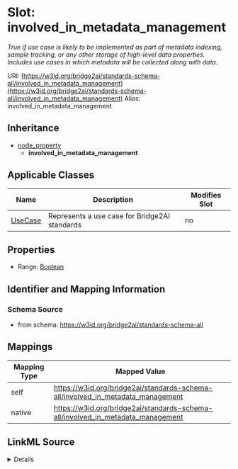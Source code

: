 

# Slot: involved_in_metadata_management 


_True if use case is likely to be implemented as part of metadata indexing, sample tracking, or any other storage of high-level data properties. Includes use cases in which metadata will be collected along with data._





URI: [https://w3id.org/bridge2ai/standards-schema-all/involved_in_metadata_management](https://w3id.org/bridge2ai/standards-schema-all/involved_in_metadata_management)
Alias: involved_in_metadata_management


## Inheritance

* [node_property](node_property.md)
    * **involved_in_metadata_management**






## Applicable Classes

| Name | Description | Modifies Slot |
| --- | --- | --- |
| [UseCase](UseCase.md) | Represents a use case for Bridge2AI standards |  no  |






## Properties

* Range: [Boolean](Boolean.md)




## Identifier and Mapping Information






### Schema Source


* from schema: https://w3id.org/bridge2ai/standards-schema-all




## Mappings

| Mapping Type | Mapped Value |
| ---  | ---  |
| self | https://w3id.org/bridge2ai/standards-schema-all/involved_in_metadata_management |
| native | https://w3id.org/bridge2ai/standards-schema-all/involved_in_metadata_management |




## LinkML Source

<details>
```yaml
name: involved_in_metadata_management
description: True if use case is likely to be implemented as part of metadata indexing,
  sample tracking, or any other storage of high-level data properties. Includes use
  cases in which metadata will be collected along with data.
from_schema: https://w3id.org/bridge2ai/standards-schema-all
rank: 1000
is_a: node_property
domain: NamedThing
alias: involved_in_metadata_management
domain_of:
- UseCase
range: boolean

```
</details>